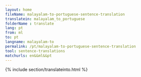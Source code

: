 ```yaml
---
layout: home
fileName: malayalam-to-portuguese-sentence-translation
translatein: malayalam_to_portuguese
folderName : translate
lang: pt
from: ml
to: pt
langname: malayalam-to
permalink: /pt/malayalam-to-portuguese-sentence-translation
tool: sentence-translations
matchurls: en&&ml&&pt
---
```

{% include section/translateinto.html %}
